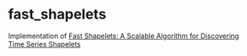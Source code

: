 # fast_shapelets

Implementation of [Fast Shapelets: A Scalable Algorithm for Discovering
Time Series Shapelets](https://www.cs.ucr.edu/~eamonn/SDM_FastShapelets.pdf)
